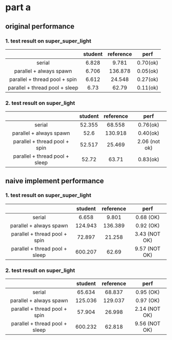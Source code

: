 # part a
## original performance
### 1. test result on super_super_light
| |  student | reference | perf |
| :----: | :---------------: | :---------------: | :------: |
|   serial    |      6.828     |      9.781      |  0.70(ok)   |
|   parallel + always spawn    |      6.706    |      136.878      |  0.05(ok) |
|   parallel + thread pool + spin    |     6.612      |      24.548      |  0.27(ok)   |
|   parallel + thread pool + sleep    |      6.73      |      62.79     |  0.11(ok)  |

### 2. test result on super_light
| |  student | reference | perf |
| :----: | :---------------: | :---------------: | :------: |
|   serial    |      52.355     |      68.558      |  0.76(ok)   |
|   parallel + always spawn    |      52.6    |      130.918     |  0.40(ok) |
|   parallel + thread pool + spin    |     52.517      |      25.469      |  2.06  (not ok)   |
|   parallel + thread pool + sleep    |      52.72     |      63.71     |  0.83(ok)  |

## naive implement performance
### 1. test result on super_super_light
| |  student | reference | perf |
| :----: | :---------------: | :---------------: | :------: |
|   serial    |     6.658   |  9.801   |    0.68  (OK)   |
|   parallel + always spawn    |      124.943  | 136.389  |   0.92  (OK) |
|   parallel + thread pool + spin    |    72.897  |  21.258   |   3.43  (NOT OK)   |
|   parallel + thread pool + sleep    |      600.207  | 62.69   |    9.57  (NOT OK)  |

### 2. test result on super_light
| |  student | reference | perf |
| :----: | :---------------: | :---------------: | :------: |
|   serial    |      65.634  |  68.837   |   0.95  (OK)   |
|   parallel + always spawn    |      125.036  | 129.037   |  0.97  (OK) |
|   parallel + thread pool + spin    |    57.904  |  26.998   |   2.14  (NOT OK)   |
|   parallel + thread pool + sleep    |      600.232  | 62.818   |   9.56  (NOT OK)  |